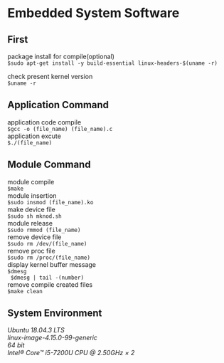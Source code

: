 # Embedded System Software

## First <br>
package install for compile(optional) <br>
``` $sudo apt-get install -y build-essential linux-headers-$(uname -r) ``` <br>

check present kernel version <br>
``` $uname -r ``` <br>

## Application Command <br>
application code compile <br>
``` $gcc -o (file_name) (file_name).c ``` <br>
application excute <br>
``` $./(file_name) ``` <br>

## Module Command <br>
module compile <br>
``` $make ``` <br>
module insertion <br>
``` $sudo insmod (file_name).ko ``` <br>
make device file <br>
``` $sudo sh mknod.sh ``` <br>
module release <br>
``` $sudo rmmod (file_name) ``` <br>
remove device file <br>
``` $sudo rm /dev/(file_name) ``` <br>
remove proc file <br>
``` $sudo rm /proc/(file_name) ``` <br>
display kernel buffer message <br>
``` $dmesg ``` <br>
``` $dmesg | tail -(number)``` <br>
remove compile created files <br>
``` $make clean ``` <br>

## System Environment <br>
*Ubuntu 18.04.3 LTS* <br>
*linux-image-4.15.0-99-generic* <br>
*64 bit* <br>
*Intel® Core™ i5-7200U CPU @ 2.50GHz × 2* <br>
